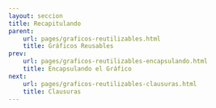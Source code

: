 ```yaml
---
layout: seccion
title: Recapitulando
parent:
    url: pages/graficos-reutilizables.html
    title: Gráficos Reusables
prev:
    url: pages/graficos-reutilizables-encapsulando.html
    title: Encapsulando el Gráfico
next:
    url: pages/graficos-reutilizables-clausuras.html
    title: Clausuras
---
```


<div>
    <style>
            .axis path, line {
                fill: none;
                stroke: black;
                stroke-width: 1px;
            }

            .axis text {
                fill: black;
                font-size: 11px;
            }

            .node-highlight{fill:#ffffff;cursor:default}
    </style>
</div>

Volvemos a presentar el ejemplo anterior ejecutando sólo aquellos bloques de código que necesitamos para crear el gráfico final. Definimos el conjunto de datos:

<div class="runnable" id="code-a01">
var datosA = [
    {nombre: 'Manzana',     color: '#ff0000',  calorias: 52,   grasa: 0.2,  proteinas: 0.3,   azucar: 14},
    {nombre: 'Hamburguesa', color: '#993300',  calorias: 295,  grasa: 14,   proteinas: 17,    azucar: 24},
    {nombre: 'Pizza',       color: '#cc9900',  calorias: 266,  grasa: 10,   proteinas: 11,    azucar: 33},
    {nombre: 'Palta',       color: '#004400',  calorias: 160,  grasa: 15,   proteinas:  2,    azucar: 9},
    {nombre:'Platano',      color:'#ffcc00',   calorias: 89,   grasa: 0.3,  proteinas: 1.1,   azucar: 23},
    {nombre:'Nuez',         color:'#cc6600',   calorias: 576,  grasa: 49,   proteinas: 21,    azucar: 22},
    {nombre:'Almendra',     color:'#660033',   calorias: 576,  grasa: 49,   proteinas: 21,    azucar: 22},
    {nombre:'Pollo',        color:'#cc9900',   calorias: 219,  grasa: 12,   proteinas: 27,    azucar: 0},
    {nombre:'Pavo',         color:'#ffcc33',   calorias: 111,  grasa: 0.7,  proteinas: 25,    azucar: 0.1},
    {nombre:'Baggel',       color:'#cc9966',   calorias: 250,  grasa: 1.5,  proteinas: 10,    azucar: 49},
    {nombre:'Brocoli',      color:'#00bb00',   calorias: 34,   grasa: 0.4,  proteinas: 2.8,   azucar: 7},
    {nombre:'Pan',          color:'#cc6633',   calorias: 289,  grasa: 1.8,  proteinas: 12,    azucar: 56},
    {nombre:'Papas fritas', color:'#ffcc00',   calorias: 536,  grasa: 35,   proteinas: 7,     azucar: 53},
    {nombre:'Vino',         color:'#660066',   calorias: 83,   grasa: 0,    proteinas: 0.1,   azucar: 2.7},
    {nombre:'Uva',          color:'#66cc66',   calorias: 67,   grasa: 0.4,  proteinas: 0.6,   azucar: 17},
    {nombre:'Granola',      color:'#ff9900',   calorias: 471,  grasa: 20,   proteinas: 10,    azucar: 64},
    {nombre:'Zanahoria',    color:'#ff3300',   calorias: 41,   grasa: 0.2,  proteinas: 0.9,   azucar: 10},
    {nombre:'Tomate',       color:'#ff0000',   calorias: 18,   grasa: 3.9,  proteinas: 0.9,   azucar: 3.9},
    {nombre:'Naranja',      color:'#ff6600',   calorias: 47,   grasa: 0.1,  proteinas: 0.9,   azucar: 12},
    {nombre:'Pera',         color:'#00ff00',   calorias: 57,   grasa: 0.1,  proteinas: 0.4,   azucar: 15},
    {nombre:'Nutella',      color:'#550000',   calorias: 500,  grasa: 27,   proteinas: 5,     azucar: 50},
    {nombre:'Arroz',        color:'#ffffcc',   calorias: 111,  grasa: 0.9,  proteinas: 2.6,   azucar: 23},
    {nombre:'Chocolate',    color:'#330000',   calorias: 546,  grasa: 31,   proteinas: 4.9,   azucar: 61},
    {nombre:'Rabano',       color:'#cc0033',   calorias: 16,   grasa: 0.1,  proteinas: 0.7,   azucar: 3.4},
    {nombre:'Soya',         color:'#004400',   calorias: 446,  grasa: 20,   proteinas: 36,    azucar: 30},
    {nombre:'Aceite',       color:'#007700',   calorias: 884,  grasa: 100,  proteinas: 0,     azucar: 0},
    {nombre:'Leche',        color:'#eeeeee',   calorias: 42,   grasa: 1,    proteinas: 3.4,   azucar: 5},
    {nombre:'Queso',        color:'#ffff00',   calorias: 371,  grasa: 32,   proteinas: 18,    azucar: 3.7},
    {nombre:'Pan Pita',     color:'#660033',   calorias: 275,  grasa: 1.2,  proteinas: 9,     azucar: 56},
    {nombre:'Vacuno',       color:'#660000',   calorias: 250,  grasa: 15,   proteinas: 26,    azucar: 0},
    {nombre:'Zapayo',       color:'#ff6600',   calorias: 26,   grasa: 0.1,   proteinas: 1,    azucar: 6},
    {nombre:'Piña',         color:'#ffff99',   calorias: 50,   grasa: 0.1,   proteinas: 0.5,  azucar: 13},
    {nombre:'Coco',         color:'#ffffcc',   calorias: 354,  grasa: 33,    proteinas: 3.3,  azucar: 15}
];
</div>
<script>codeBlock().editor('#code-a01').init();</script>

Creamos una selección para el div contenedor y vinculamos los datos.

<div class="runnable" id="code-a02">
var divs01 = d3.select('#ejemplo-a01').selectAll('.div-a01').data([datosA]);
</div>
<script>codeBlock().editor('#code-a02').init();</script>

Definimos los parámetros del gráfico, incluyendo las funciones de acceso.

<div class="runnable" id="code-b01">
var width     = 600,
    height    = 300,
    margin    = {top: 30, right: 20, bottom: 20, left: 40},
    maxRadius = 20,
    duration  = 1e3;

var x = function(d) { return d.proteinas; },
    y = function(d) { return d.calorias; },
    r = function(d) { return d.grasa; };
</div>
<script>codeBlock().editor('#code-b01').init();</script>

Definimos la función que crea el gráfico, usando el código escrito en la sección previa.

<div class="runnable" id="code-b02">
function createScatterPlot(selection) {
    selection.each(function(data) {

        var div = d3.select(this);

        // ---- BEGIN COPY PASTE
        var svg = div.selectAll('svg').data([data]);

        var svgEnter = svg.enter().append('svg');

        // Setup SVG
        svgEnter
            .attr('width', width)
            .attr('height', height);

        svgEnter.append('g').attr('class', 'chart');
        svgEnter.append('g').attr('class', 'axis xaxis');
        svgEnter.append('g').attr('class', 'axis yaxis');

        // Update groups
        var gchart = svg.selectAll('g.chart').data([data]),
            gxaxis = svg.selectAll('g.xaxis').data([data]),
            gyaxis = svg.selectAll('g.yaxis').data([data]);

        svg.attr('width', width).attr('height', height);

        gchart.attr('transform', 'translate(' + margin.left + ',' + margin.top + ')');
        gyaxis.attr('transform', 'translate(' + margin.left + ',' + margin.top + ')');
        gxaxis.attr('transform', 'translate(' + margin.left + ',' + (height - margin.bottom) + ')');

        // Escalas
        var xScale = d3.scale.linear()
            .domain([0, d3.max(data, x)])
            .range([0, width - margin.left - margin.right]);

        var yScale = d3.scale.linear()
            .domain([0, d3.max(data, y)])
            .range([height - margin.top - margin.bottom, 0]);

        var rScale = d3.scale.sqrt()
            .domain([0, d3.max(data, r)])
            .range([5, maxRadius]);

        // Axis
        var xAxis = d3.svg.axis()
            .scale(xScale)
            .orient('bottom');

        gxaxis.call(xAxis);

        var yAxis = d3.svg.axis()
            .scale(yScale)
            .orient('left');

        gyaxis.call(yAxis);

        // Circles
        var circles = gchart.selectAll('circle.bubble').data(data);

        circles.enter().append('circle')
            .attr('class', 'bubble')
            .attr('cx', function(d) { return xScale(x(d)); })
            .attr('cy', function(d) { return yScale(y(d)); })
            .attr('fill', function(d) {return d.color})
            .attr('opacity', 0.7)
            .attr('stroke', 'black')
            .attr('stroke-width','1')
            .on('mouseover', function(d) { d3.select(this).classed('node-highlight', true); })
            .on('mouseout', function(d) { d3.select(this).classed('node-highlight', false); });

        circles.transition().duration(duration)
            .attr('r', function(d) { return rScale(r(d)); })
            .attr('cx', function(d) { return xScale(x(d)); })
            .attr('cy', function(d) { return yScale(y(d)); });

        circles.exit().transition().duration(duration)
            .attr('r', 0);

        // ---- END COPY PASTE
    });
}
</div>
<script>codeBlock().editor('#code-b02').init();</script>

Finalmente, creamos el gráfico:

<div class="runnable" id="code-b04">
var divs04 = d3.select('#ejemplo-b04').selectAll('.div-b04').data([datosA]);

divs04.enter().append('div')
    .attr('class', 'div-b04')
    .attr('id', function(d, i) { return 'ejemplo-b04-' + (i + 1); });

divs04.call(createScatterPlot);
</div>
<script>codeBlock().editor('#code-b04').init();</script>

<div class="ejemplo">
    <div id="ejemplo-b04"></div>
</div>

Nótese que agregamos un pequeño elemento estético. Ahora, al posicionar el mouse sobre una burbuja, esta burbuja cambiar de color. Esto se logra definiendo un nuevo atributo de estilo `.node-highlight` y usan los métodos `mouseover` y `mouseout`.

El próximo paso consiste en encapsular la definición de los parámetros del gráfico. Para esto, se necesita entender algunas particularidades de JavaScript.


